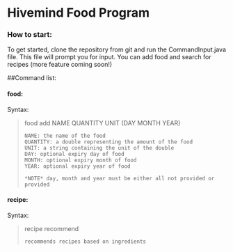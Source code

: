 # Hivemind Food Program

### How to start:
To get started, clone the repository from git and run the CommandInput.java file.  This file will prompt you for input.  You can add food and search for recipes (more feature coming soon!)

##Command list:

#### food:
Syntax:
> food add NAME QUANTITY UNIT (DAY MONTH YEAR)
> ~~~~~
> NAME: the name of the food
> QUANTITY: a double representing the amount of the food
> UNIT: a string containing the unit of the double
> DAY: optional expiry day of food
> MONTH: optional expiry month of food
> YEAR: optional expiry year of food
> 
> *NOTE* day, month and year must be either all not provided or provided

#### recipe:
Syntax:
> recipe recommend
> ~~~~~
> recommends recipes based on ingredients